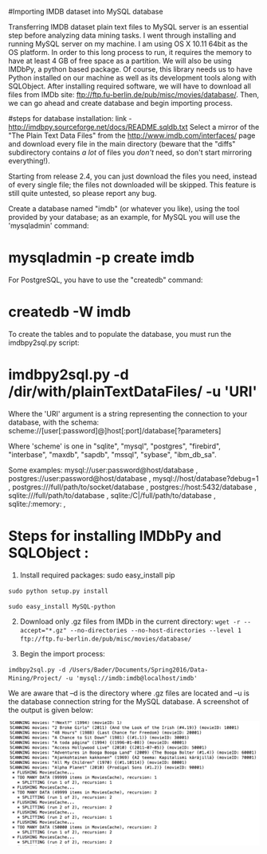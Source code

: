 #Importing IMDB dataset into MySQL database

Transferring IMDB dataset plain text files to MySQL server is an essential step before analyzing data mining tasks. 
I went through installing and running MySQL server on my machine. 
I am using OS X 10.11 64bit as the OS platform. 
In order to this long process to run, it requires the memory to have at least 4 GB of free space as a partition.
We will also be using IMDbPy, a python based package. Of course, this library needs us to have Python installed on our machine as well as its development tools along with SQLObject. After installing required software, we will have to download all files from IMDb site: ftp://ftp.fu-berlin.de/pub/misc/movies/database/. 
Then, we can go ahead and create database and begin importing process. 

#steps for database installation:
link - http://imdbpy.sourceforge.net/docs/README.sqldb.txt 
Select a mirror of the "The Plain Text Data Files" from
the http://www.imdb.com/interfaces/ page and download
every file in the main directory (beware that the "diffs"
subdirectory contains _a lot_ of files you _don't_ need,
so don't start mirroring everything!).

Starting from release 2.4, you can just download the files you need,
instead of every single file; the files not downloaded will be skipped.
This feature is still quite untested, so please report any bug.

Create a database named "imdb" (or whatever you like),
using the tool provided by your database; as an example, for MySQL
you will use the 'mysqladmin' command:
  # mysqladmin -p create imdb
For PostgreSQL, you have to use the "createdb" command:
  # createdb -W imdb

To create the tables and to populate the database, you must run
the imdbpy2sql.py script:
  # imdbpy2sql.py -d /dir/with/plainTextDataFiles/ -u 'URI'

Where the 'URI' argument is a string representing the connection
to your database, with the schema:
  scheme://[user[:password]@]host[:port]/database[?parameters]

Where 'scheme' is one in "sqlite", "mysql", "postgres", "firebird",
"interbase", "maxdb", "sapdb", "mssql", "sybase", "ibm_db_sa".

Some examples:
    mysql://user:password@host/database , 
    postgres://user:password@host/database , 
    mysql://host/database?debug=1 , 
    postgres:///full/path/to/socket/database , 
    postgres://host:5432/database , 
    sqlite:///full/path/to/database , 
    sqlite:/C|/full/path/to/database , 
    sqlite:/:memory: , 



# Steps for installing IMDbPy and SQLObject :
1. Install required packages:
sudo easy_install pip

`sudo python setup.py install`

`sudo easy_install MySQL-python`


2. Download only .gz files from IMDb in the current directory:
`wget -r --accept="*.gz" --no-directories --no-host-directories --level 1 ftp://ftp.fu-berlin.de/pub/misc/movies/database/`

3. Begin the import process: 

`imdbpy2sql.py -d /Users/Bader/Documents/Spring2016/Data-Mining/Project/ -u 'mysql://imdb:imdb@localhost/imdb'`

We are aware that –d is the directory where .gz files are located and –u is the database connection string for the MySQL database. A screenshot of the output is given below:

![Screenshot](Setup.png)
